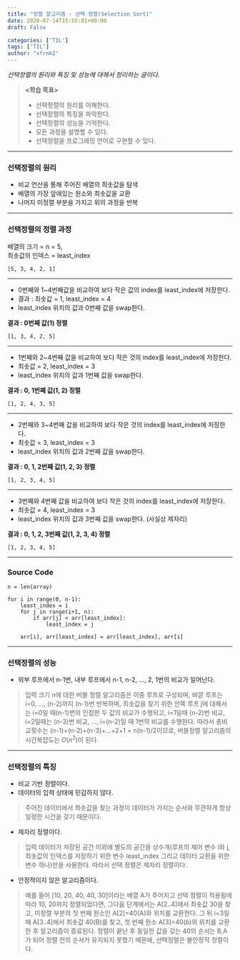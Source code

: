 ```yaml
---
title: "정렬 알고리즘 - 선택 정렬(Selection Sort)"
date: 2020-07-14T15:55:01+09:00
draft: False

categories: ['TIL']
tags: ['TIL']
author: "xfrnk2"
---
```

*선택정렬의 원리와 특징 및 성능에 대해서 정리하는 글이다.*

> **<학습 목표>**  
> * 선택정렬의 원리를 이해한다.  
> * 선택정렬의 특징을 파악한다.  
> * 선택정렬의 성능을 기억한다.  
> * 모든 과정을 설명할 수 있다.   
> * 선택정렬을 프로그래밍 언어로 구현할 수 있다.
---
### **선택정렬의 원리**

+ 비교 연산을 통해 주어진 배열의 최솟값을 탐색
+ 배열의 가장 앞에있는 원소와 최솟값을 교환
+ 나머지 미정렬 부분을 가지고 위의 과정을 반복 
---
### **선택정렬의 정렬 과정**
   
   
배열의 크기 = n = 5,   
최솟값의 인덱스 = least_index
~~~
[5, 3, 4, 2, 1] 
~~~
---
    
+ 0번째와 1~4번째값을 비교하여 보다 작은 값의 index를 least_index에 저장한다.  
+ 결과 : 최솟값 = 1, least_index = 4  
+ least_index 위치의 값과 0번째 값을 swap한다.
  
**결과 : 0번째 값(1) 정렬**
~~~
[1, 3, 4, 2, 5] 
~~~
    
---
  
+ 1번째와 2~4번째 값을 비교하여 보다 작은 것의 index를 least_index에 저장한다.  
+ 최솟값 = 2, least_index = 3  
+ least_index 위치의 값과 1번째 값을 swap한다. 
   
**결과 : 0, 1번째 값(1, 2) 정렬**   
~~~
[1, 2, 4, 3, 5] 
~~~
---
    
+ 2번째와 3~4번째 값을 비교하여 보다 작은 것의 index를 least_index에 저장한다.  
+ 최솟값 = 3, least_index = 3  
+ least_index 위치의 값과 2번째 값을 swap한다. 
      
**결과 : 0, 1, 2번째 값(1, 2, 3) 정렬**
~~~
[1, 2, 3, 4, 5] 
~~~
---
   
+ 3번째와 4번째 값을 비교하여 보다 작은 것의 index를 least_index에 저장한다.  
+ 최솟값 = 4, least_index = 3  
+ least_index 위치의 값과 3번째 값을 swap한다. (사실상 제자리)
      
**결과 : 0, 1, 2, 3번째 값(1, 2, 3, 4) 정렬**
~~~
[1, 2, 3, 4, 5] 
~~~
  

---
### **Source Code**
  
~~~
n = len(array) 

for i in range(0, n-1):
	least_index = i
	for j in range(i+1, n):
		if arr[j] < arr[least_index]:
			least_index = j

	arr[i], arr[least_index] = arr[least_index], arr[i]
~~~
  
---
  
### **선택정렬의 성능**
+ 외부 루프에서 n-1번, 내부 루프에서 n-1, n-2, ..., 2, 1번의 비교가 일어난다.
> 입력 크기 n에 대한 버블 정렬 알고리즘은 이중 루프로 구성되며, 바깥 루프는 i=0, ..., (n-2)까지 (n-1)번 반복하며, 최솟값을 찾기 위한 안쪽 루프 j에 대해서는 i=0일 때(n-1)번의 인접한 두 값의 비교가 수행되고, i=1일때 (n-2)번 비교, i=2일때는 (n-3)번 비교, ..., i=(n-2)일 때 1번의 비교를 수행한다. 따라서 총비교횟수는 (n-1)+(n-2)+(n-3)+...+2+1 = n(n-1)/2이므로, 버블정렬 알고리즘의 시간복잡도는 $O(n^2)$이 된다.
   
---
   
      
### **선택정렬의 특징**
+ 비교 기반 정렬이다.  
+ 데이터의 입력 상태에 민감하지 않다.  
> 주어진 데이터에서 최솟값을 찾는 과정이 데이터가 가지는 순서와 무관하게 항상 일정한 시간을 갖기 때문이다.
  
+ 제자리 정렬이다.
> 입력 데이터가 저장된 공간 이외에 별도의 공간을 상수개(루프의 제어 변수 i와 j, 최솟값의 인덱스를 저장하기 위한 변수 least_index 그리고 데이터 교환을 위한 변수 하나)만을 사용한다. 따라서 선택 정렬은 제자리 정렬이다.
  
+ 안정적이지 않은 알고리즘이다.
> 예를 들어 [10, 20, 40, 40, 30]이라는 배열 A가 주어지고 선택 정렬이 적용됨에 따라 10, 20까지 정렬되었다면, 그다음 단계에서는 A[2..4]에서 최솟값 30을 찾고, 미정렬 부분의 첫 번째 원소인 A[2]=40(A)와 위치를 교환한다. 그 뒤 i=3일 때 A[3..4]에서 최솟값 40(B)를 찾고, 첫 번째 원소 A[3]=40(b)와 위치를 교환한 후 알고리즘이 종료된다. 정렬이 끝난 후 동일한 값을 갖는 40의 순서는 B,A가 되어 정렬 전의 순서가 유지되지 못했기 때문에, 선택정렬은 불안정적 정렬이다.